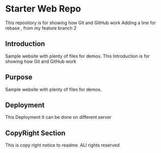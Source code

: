 # Starter Web Repo

This repository is for showing how Git and GitHub work
Adding a line for rebase
, from my feature branch 2
## Introduction
Sample website with plenty of files for demos.
This Introduction is for showing how Git and GitHub work

## Purpose

Sample website with plenty of files for demos.

## Deployment
This Deployment
It can be done on different server

## CopyRight Section 
This is copy right notice to readme. ALl rights reserved
